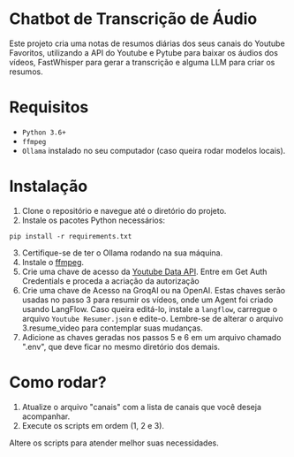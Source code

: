 # Chatbot de Transcrição de Áudio

Este projeto cria uma notas de resumos diárias dos seus canais do Youtube Favoritos, utilizando 
a API do Youtube e Pytube para baixar os áudios dos vídeos, FastWhisper para gerar a transcrição
e alguma LLM para criar os resumos.


# Requisitos

- `Python 3.6+`
- `ffmpeg`
- `Ollama` instalado no seu computador (caso queira rodar modelos locais).

# Instalação

1.	Clone o repositório e navegue até o diretório do projeto.
2.	Instale os pacotes Python necessários:

`pip install -r requirements.txt`

3. Certifique-se de ter o Ollama rodando na sua máquina.
4. Instale o [ffmpeg](https://www.ffmpeg.org/).
5. Crie uma chave de acesso da [Youtube Data API]([https://developers.google.com/youtube/v3/getting-started?hl=pt-br]). Entre em Get Auth Credentials e proceda a acriação da autorização
6. Crie uma chave de Acesso na GroqAI ou na OpenAI. Estas chaves serão usadas no passo 3 para resumir os vídeos, onde um Agent foi criado usando LangFlow. Caso queira editá-lo, instale a `langflow`, carregue o arquivo `Youtube Resumer.json` e edite-o. Lembre-se de alterar o arquivo 3.resume_video para contemplar suas mudanças.
7. Adicione as chaves geradas nos passos 5 e 6 em um arquivo chamado ".env", que deve ficar no mesmo diretório dos demais. 



# Como rodar?

1. Atualize o arquivo "canais" com a lista de canais que você deseja acompanhar.
2. Execute os scripts em ordem (1, 2 e 3).

Altere os scripts para atender melhor suas necessidades.

